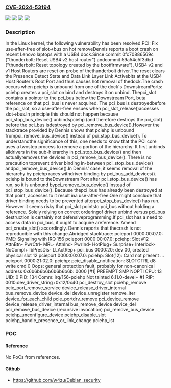 ### [CVE-2024-53194](https://cve.mitre.org/cgi-bin/cvename.cgi?name=CVE-2024-53194)
![](https://img.shields.io/static/v1?label=Product&message=Linux&color=blue)
![](https://img.shields.io/static/v1?label=Version&message=&color=brightgreen)
![](https://img.shields.io/static/v1?label=Version&message=1da177e4c3f41524e886b7f1b8a0c1fc7321cac2%20&color=brightgreen)
![](https://img.shields.io/static/v1?label=Vulnerability&message=n%2Fa&color=blue)

### Description

In the Linux kernel, the following vulnerability has been resolved:PCI: Fix use-after-free of slot->bus on hot removeDennis reports a boot crash on recent Lenovo laptops with a USB4 dock.Since commit 0fc70886569c ("thunderbolt: Reset USB4 v2 host router") andcommit 59a54c5f3dbd ("thunderbolt: Reset topology created by the bootfirmware"), USB4 v2 and v1 Host Routers are reset on probe of thethunderbolt driver.The reset clears the Presence Detect State and Data Link Layer Link Activebits at the USB4 Host Router's Root Port and thus causes hot removal of thedock.The crash occurs when pciehp is unbound from one of the dock's DownstreamPorts:  pciehp creates a pci_slot on bind and destroys it on unbind.  Thepci_slot contains a pointer to the pci_bus below the Downstream Port, buta reference on that pci_bus is never acquired.  The pci_bus is destroyedbefore the pci_slot, so a use-after-free ensues when pci_slot_release()accesses slot->bus.In principle this should not happen because pci_stop_bus_device() unbindspciehp (and therefore destroys the pci_slot) before the pci_bus isdestroyed by pci_remove_bus_device().However the stacktrace provided by Dennis shows that pciehp is unbound frompci_remove_bus_device() instead of pci_stop_bus_device().  To understandthe significance of this, one needs to know that the PCI core uses a twostep process to remove a portion of the hierarchy:  It first unbinds alldrivers in the sub-hierarchy in pci_stop_bus_device() and then actuallyremoves the devices in pci_remove_bus_device().  There is no precaution toprevent driver binding in-between pci_stop_bus_device() andpci_remove_bus_device().In Dennis' case, it seems removal of the hierarchy by pciehp races withdriver binding by pci_bus_add_devices().  pciehp is bound to theDownstream Port after pci_stop_bus_device() has run, so it is unbound bypci_remove_bus_device() instead of pci_stop_bus_device().  Because thepci_bus has already been destroyed at that point, accesses to it result ina use-after-free.One might conclude that driver binding needs to be prevented afterpci_stop_bus_device() has run.  However it seems risky that pci_slot pointsto pci_bus without holding a reference.  Solely relying on correct orderingof driver unbind versus pci_bus destruction is certainly not defensiveprogramming.If pci_slot has a need to access data in pci_bus, it ought to acquire areference.  Amend pci_create_slot() accordingly.  Dennis reports that thecrash is not reproducible with this change.Abridged stacktrace:  pcieport 0000:00:07.0: PME: Signaling with IRQ 156  pcieport 0000:00:07.0: pciehp: Slot #12 AttnBtn- PwrCtrl- MRL- AttnInd- PwrInd- HotPlug+ Surprise+ Interlock- NoCompl+ IbPresDis- LLActRep+  pci_bus 0000:20: dev 00, created physical slot 12  pcieport 0000:00:07.0: pciehp: Slot(12): Card not present  ...  pcieport 0000:21:02.0: pciehp: pcie_disable_notification: SLOTCTRL d8 write cmd 0  Oops: general protection fault, probably for non-canonical address 0x6b6b6b6b6b6b6b6b: 0000 [#1] PREEMPT SMP NOPTI  CPU: 13 UID: 0 PID: 134 Comm: irq/156-pciehp Not tainted 6.11.0-devel+ #1  RIP: 0010:dev_driver_string+0x12/0x40  pci_destroy_slot  pciehp_remove  pcie_port_remove_service  device_release_driver_internal  bus_remove_device  device_del  device_unregister  remove_iter  device_for_each_child  pcie_portdrv_remove  pci_device_remove  device_release_driver_internal  bus_remove_device  device_del  pci_remove_bus_device (recursive invocation)  pci_remove_bus_device  pciehp_unconfigure_device  pciehp_disable_slot  pciehp_handle_presence_or_link_change  pciehp_ist

### POC

#### Reference
No PoCs from references.

#### Github
- https://github.com/w4zu/Debian_security

